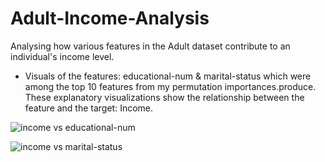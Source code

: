 # Adult-Income-Analysis
Analysing how various features in the Adult dataset contribute to an individual's income level.
- Visuals of the features: educational-num & marital-status which were among the top 10 features from my permutation importances.produce. These explanatory visualizations show the relationship between the feature and the target: Income.

![income vs educational-num](https://github.com/gladysbabs/Adult-Income-Analysis/assets/162020572/7053c2c2-1766-4253-9938-2f69ea2cd4d3)

![income vs marital-status](https://github.com/gladysbabs/Adult-Income-Analysis/assets/162020572/a8430f26-7721-49f0-aee5-da57e1a9d9dc)
